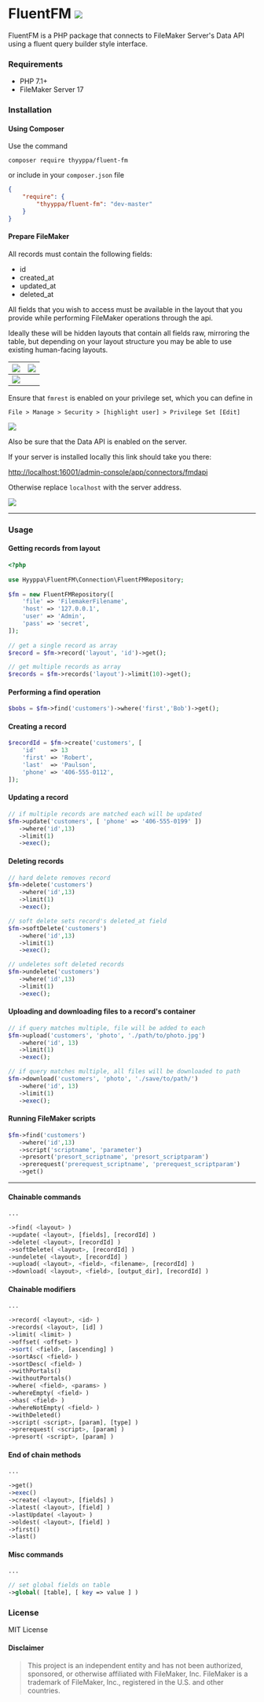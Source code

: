 
# FluentFM [![](https://travis-ci.org/thyyppa/fluent-fm.svg?branch=master)](https://travis-ci.org/thyyppa/fluent-fm)

FluentFM is a PHP package that connects to FileMaker Server's Data API using a fluent query builder style interface.

### Requirements  

- PHP 7.1+  
- FileMaker Server 17  
  
### Installation  
  
#### Using Composer  
  
Use the command
  
```composer require thyyppa/fluent-fm```  
  
or include in your `composer.json` file  
```json  
{  
    "require": {  
        "thyyppa/fluent-fm": "dev-master"  
    }  
}  
```  

#### Prepare FileMaker

All records must contain the following fields:
- id
- created_at
- updated_at
- deleted_at

All fields that you wish to access must be available in the layout that you provide while performing FileMaker operations through the api.

Ideally these will be hidden layouts that contain all fields raw, mirroring the table, but depending on your layout structure you may be able to use existing human-facing layouts. 

| ![](./assets/layout_thumbnail.png) | ![](./assets/container_thumbnail.png) |
|:---:|:---:|
| ![](./assets/database_thumbnail.png) ||

Ensure that `fmrest` is enabled on your privilege set, which you can define in 

`File > Manage > Security > [highlight user] > Privilege Set [Edit]`

![](./assets/privileges_thumbnail.png)

Also be sure that the Data API is enabled on the server.

If your server is installed locally this link should take you there:

[http://localhost:16001/admin-console/app/connectors/fmdapi](http://localhost:16001/admin-console/app/connectors/fmdapi)

Otherwise replace `localhost` with the server address.

![](./assets/admin_thumbnail.png)

---
  
### Usage

#### Getting records from layout

```php  
<?php  
  
use Hyyppa\FluentFM\Connection\FluentFMRepository;  
  
$fm = new FluentFMRepository([  
    'file' => 'FilemakerFilename',  
    'host' => '127.0.0.1',  
    'user' => 'Admin',  
    'pass' => 'secret',   
]);  
  
// get a single record as array
$record = $fm->record('layout', 'id')->get();

// get multiple records as array
$records = $fm->records('layout')->limit(10)->get();  
```

#### Performing a find operation

```php
$bobs = $fm->find('customers')->where('first','Bob')->get();
```

#### Creating a record

```php
$recordId = $fm->create('customers', [
    'id'    => 13
    'first' => 'Robert',
    'last'  => 'Paulson',
    'phone' => '406-555-0112',
]);
```

#### Updating a record

```php
// if multiple records are matched each will be updated
$fm->update('customers', [ 'phone' => '406-555-0199' ])
   ->where('id',13)
   ->limit(1)
   ->exec();
```

#### Deleting records

```php
// hard delete removes record
$fm->delete('customers')
   ->where('id',13)
   ->limit(1)
   ->exec();

// soft delete sets record's deleted_at field
$fm->softDelete('customers')
   ->where('id',13)
   ->limit(1)
   ->exec();

// undeletes soft deleted records
$fm->undelete('customers')
   ->where('id',13)
   ->limit(1)
   ->exec();
```

#### Uploading and downloading files to a record's container

```php
// if query matches multiple, file will be added to each
$fm->upload('customers', 'photo', './path/to/photo.jpg')
   ->where('id', 13)
   ->limit(1)
   ->exec();

// if query matches multiple, all files will be downloaded to path
$fm->download('customers', 'photo', './save/to/path/')
   ->where('id', 13)
   ->limit(1)
   ->exec();
```

#### Running FileMaker scripts

```php
$fm->find('customers')
   ->where('id',13)
   ->script('scriptname', 'parameter')
   ->presort('presort_scriptname', 'presort_scriptparam')
   ->prerequest('prerequest_scriptname', 'prerequest_scriptparam')
   ->get()
```

---

#### Chainable commands

```php
...

->find( <layout> )
->update( <layout>, [fields], [recordId] )
->delete( <layout>, [recordId] )
->softDelete( <layout>, [recordId] )
->undelete( <layout>, [recordId] )
->upload( <layout>, <field>, <filename>, [recordId] )
->download( <layout>, <field>, [output_dir], [recordId] )
```

#### Chainable modifiers

```php
...

->record( <layout>, <id> )
->records( <layout>, [id] )
->limit( <limit> )
->offset( <offset> )
->sort( <field>, [ascending] )
->sortAsc( <field> )
->sortDesc( <field> )
->withPortals()
->withoutPortals()
->where( <field>, <params> )
->whereEmpty( <field> )
->has( <field> )
->whereNotEmpty( <field> )
->withDeleted()
->script( <script>, [param], [type] )
->prerequest( <script>, [param] )
->presort( <script>, [param] )
```

#### End of chain methods

```php
...

->get()
->exec()
->create( <layout>, [fields] )
->latest( <layout>, [field] )
->lastUpdate( <layout> )
->oldest( <layout>, [field] )
->first()
->last()
```

#### Misc commands
```php
...

// set global fields on table
->global( [table], [ key => value ] )
```


### License

MIT License  
  
#### Disclaimer  

> This project is an independent entity and has not been authorized,
> sponsored, or otherwise affiliated with FileMaker, Inc.
> FileMaker is a trademark of FileMaker, Inc., registered in the U.S. and other
> countries.
